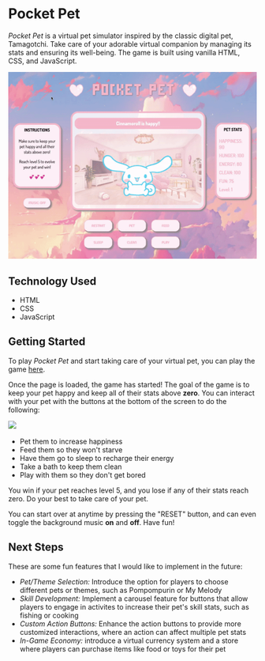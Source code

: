 # Pocket Pet
*Pocket Pet* is a virtual pet simulator inspired by the classic digital pet, Tamagotchi. Take care of your adorable virtual companion by managing its stats and ensuring its well-being. The game is built using vanilla HTML, CSS, and JavaScript.

![](https://github.com/A3K3SH/Virtual-Pet-Simulator/blob/main/images/project-demo/projectDemo.gif)

## Technology Used
- HTML
- CSS
- JavaScript

## Getting Started
To play *Pocket Pet* and start taking care of your virtual pet, you can play the game [here](https://a3k3sh.github.io/Virtual-Pet-Simulator/).

Once the page is loaded, the game has started! The goal of the game is to keep your pet happy and keep all of their stats above **zero**. You can interact with your pet with the buttons at the bottom of the screen to do the following:

![](https://github.com/aekesh/pocket-pet/blob/main/images/project-demo/instructions.png)

- Pet them to increase happiness
- Feed them so they won't starve
- Have them go to sleep to recharge their energy
- Take a bath to keep them clean
- Play with them so they don't get bored

You win if your pet reaches level 5, and you lose if any of their stats reach zero. Do your best to take care of your pet.

You can start over at anytime by pressing the "RESET" button, and can even toggle the background music **on** and **off**. Have fun!

## Next Steps
These are some fun features that I would like to implement in the future:
- *Pet/Theme Selection:* Introduce the option for players to choose different pets or themes, such as Pompompurin or My Melody
- *Skill Development:* Implement a carousel feature for buttons that allow players to engage in activites to increase their pet's skill stats, such as fishing or cooking
- *Custom Action Buttons:* Enhance the action buttons to provide more customized interactions, where an action can affect multiple pet stats
- *In-Game Economy:* introduce a virtual currency system and a store where players can purchase items like food or toys for their pet
